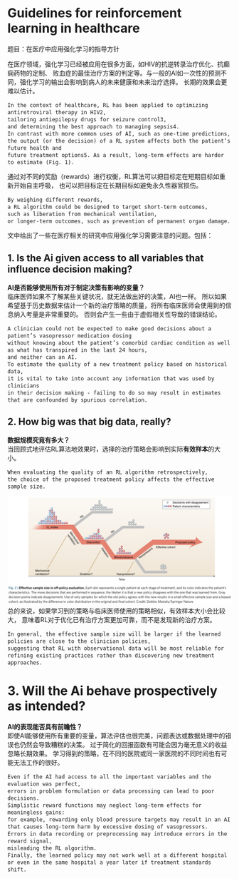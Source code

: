 # Guidelines for reinforcement learning in healthcare
题目：在医疗中应用强化学习的指导方针

在医疗领域，强化学习已经被应用在很多方面，如HIV的抗逆转录治疗优化、抗癫痫药物的定制、
败血症的最佳治疗方案的判定等。与一般的AI如一次性的预测不同，强化学习的输出会影响到病人的未来健康和未来治疗选择。
长期的效果会更难以估计。
```text
In the context of healthcare, RL has been applied to optimizing antiretroviral therapy in HIV2, 
tailoring antiepilepsy drugs for seizure control3, 
and determining the best approach to managing sepsis4. 
In contrast with more common uses of AI, such as one-time predictions, 
the output (or the decision) of a RL system affects both the patient’s future health and 
future treatment options5. As a result, long-term effects are harder to estimate (Fig. 1).
```
通过对不同的奖励（rewards）进行权衡，RL算法可以把目标定在短期目标如重新开始自主呼吸，
也可以把目标定在长期目标如避免永久性器官损伤。
```text
By weighing different rewards, 
a RL algorithm could be designed to target short-term outcomes, 
such as liberation from mechanical ventilation,
or longer-term outcomes, such as prevention of permanent organ damage.
```
文中给出了一些在医疗相关的研究中应用强化学习需要注意的问题。包括：
## 1. Is the Ai given access to all variables that influence decision making?
**AI是否能够使用所有对于制定决策有影响的变量？**  
临床医师如果不了解某些关键状况，就无法做出好的决策，AI也一样。
所以如果希望基于历史数据来估计一个新的治疗策略的质量，将所有临床医师会使用到的信息纳入考量是非常重要的。
否则会产生一些由于虚假相关性导致的错误结论。
```text
A clinician could not be expected to make good decisions about a patient’s vasopressor medication dosing 
without knowing about the patient’s comorbid cardiac condition as well as what has transpired in the last 24 hours, 
and neither can an AI. 
To estimate the quality of a new treatment policy based on historical data, 
it is vital to take into account any information that was used by clinicians 
in their decision making - failing to do so may result in estimates that are confounded by spurious correlation.
```
## 2. How big was that big data, really?
**数据规模究竟有多大？**  
当回顾式地评估RL算法地效果时，选择的治疗策略会影响到实际**有效样本**的大小。  
```text
When evaluating the quality of an RL algorithm retrospectively, 
the choice of the proposed treatment policy affects the effective sample size.
```
![Effective sample size in off-policy evaluation](imgs/3-1.png)
总的来说，如果学习到的策略与临床医师使用的策略相似，有效样本大小会比较大，
意味着RL对于优化已有治疗方案更加可靠，而不是发现新的治疗方案。
```text
In general, the effective sample size will be larger if the learned policies are close to the clinician policies, 
suggesting that RL with observational data will be most reliable for refining existing practices rather than discovering new treatment approaches.
```
# 3. Will the Ai behave prospectively as intended?
**AI的表现能否具有前瞻性？**  
即使AI能够使用所有重要的变量，算法评估也很完美，问题表达或数据处理中的错误也仍然会导致糟糕的决策。
过于简化的回报函数有可能会因为毫无意义的收益忽略长期效果。
学习得到的策略，在不同的医院或同一家医院的不同时间也有可能无法工作的很好。
```text
Even if the AI had access to all the important variables and the evaluation was perfect, 
errors in problem formulation or data processing can lead to poor decisions. 
Simplistic reward functions may neglect long-term effects for meaningless gains: 
for example, rewarding only blood pressure targets may result in an AI that causes long-term harm by excessive dosing of vasopressors. 
Errors in data recording or preprocessing may introduce errors in the reward signal, 
misleading the RL algorithm. 
Finally, the learned policy may not work well at a different hospital or even in the same hospital a year later if treatment standards shift.
```
